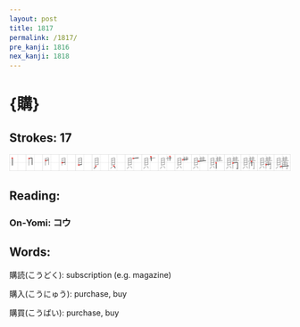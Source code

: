```yaml
---
layout: post
title: 1817
permalink: /1817/
pre_kanji: 1816
nex_kanji: 1818
---
```


# {購}

## Strokes: 17

<div class="stroke"><img src="../images/E8B3BC.png" /></div>

## Reading:

### On-Yomi: コウ

## Words:

購読(こうどく): subscription (e.g. magazine)

購入(こうにゅう): purchase, buy

購買(こうばい): purchase, buy
